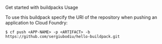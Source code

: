 Get started with buildpacks
Usage

To use this buildpack specify the URI of the repository when pushing an application to Cloud Foundry:

    $ cf push <APP-NAME> -p <ARTIFACT> -b https://github.com/sergiubodiu/hello-buildpack.git
